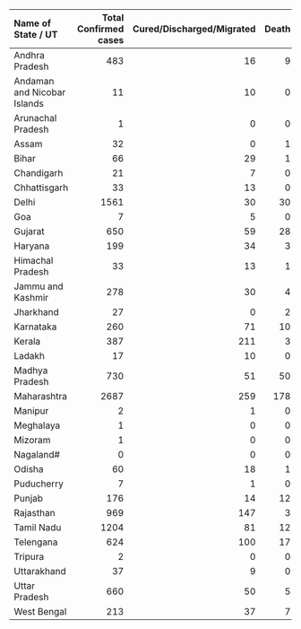 | Name of State / UT          |   Total Confirmed cases |   Cured/Discharged/Migrated |   Death |
|:----------------------------|------------------------:|----------------------------:|--------:|
| Andhra Pradesh              |                     483 |                          16 |       9 |
| Andaman and Nicobar Islands |                      11 |                          10 |       0 |
| Arunachal Pradesh           |                       1 |                           0 |       0 |
| Assam                       |                      32 |                           0 |       1 |
| Bihar                       |                      66 |                          29 |       1 |
| Chandigarh                  |                      21 |                           7 |       0 |
| Chhattisgarh                |                      33 |                          13 |       0 |
| Delhi                       |                    1561 |                          30 |      30 |
| Goa                         |                       7 |                           5 |       0 |
| Gujarat                     |                     650 |                          59 |      28 |
| Haryana                     |                     199 |                          34 |       3 |
| Himachal Pradesh            |                      33 |                          13 |       1 |
| Jammu and Kashmir           |                     278 |                          30 |       4 |
| Jharkhand                   |                      27 |                           0 |       2 |
| Karnataka                   |                     260 |                          71 |      10 |
| Kerala                      |                     387 |                         211 |       3 |
| Ladakh                      |                      17 |                          10 |       0 |
| Madhya Pradesh              |                     730 |                          51 |      50 |
| Maharashtra                 |                    2687 |                         259 |     178 |
| Manipur                     |                       2 |                           1 |       0 |
| Meghalaya                   |                       1 |                           0 |       0 |
| Mizoram                     |                       1 |                           0 |       0 |
| Nagaland#                   |                       0 |                           0 |       0 |
| Odisha                      |                      60 |                          18 |       1 |
| Puducherry                  |                       7 |                           1 |       0 |
| Punjab                      |                     176 |                          14 |      12 |
| Rajasthan                   |                     969 |                         147 |       3 |
| Tamil Nadu                  |                    1204 |                          81 |      12 |
| Telengana                   |                     624 |                         100 |      17 |
| Tripura                     |                       2 |                           0 |       0 |
| Uttarakhand                 |                      37 |                           9 |       0 |
| Uttar Pradesh               |                     660 |                          50 |       5 |
| West Bengal                 |                     213 |                          37 |       7 |